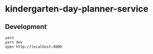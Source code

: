 # kindergarten-day-planner-service

## Development

```bash
yarn
yarn dev
open http://localhost:4000
```

